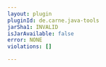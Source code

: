 ```yaml
---
layout: plugin
pluginId: de.carne.java-tools
jarSha1: INVALID
isJarAvailable: false
error: NONE
violations: []

---
```

